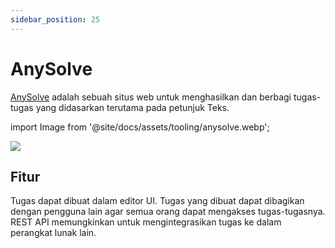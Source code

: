 ```yaml
---
sidebar_position: 25
---
```


# AnySolve

[AnySolve](https://www.anysolve.ai) adalah sebuah situs web untuk menghasilkan dan berbagi tugas-tugas yang didasarkan terutama pada petunjuk Teks.

import Image from '@site/docs/assets/tooling/anysolve.webp';

<div style={{textAlign: 'center'}}>
  <img src={Image} style={{width: "750px"}}/>
</div>

## Fitur

Tugas dapat dibuat dalam editor UI. Tugas yang dibuat dapat dibagikan dengan pengguna lain agar semua orang dapat mengakses tugas-tugasnya. REST API memungkinkan untuk mengintegrasikan tugas ke dalam perangkat lunak lain.
